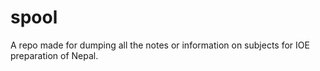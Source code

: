 # spool
A repo made for dumping all the notes or information on subjects for IOE preparation of Nepal.
